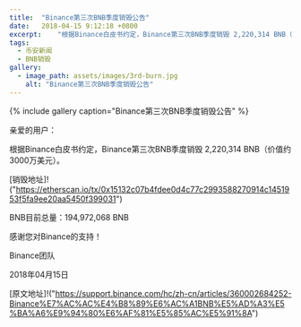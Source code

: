 ```yaml
---
title:  "Binance第三次BNB季度销毁公告"
date:   2018-04-15 9:12:18 +0800
excerpt:	"根据Binance白皮书约定，Binance第三次BNB季度销毁 2,220,314 BNB（价值约3000万美元）"
tags:
  - 币安新闻
  - BNB销毁
gallery:
  - image_path: assets/images/3rd-burn.jpg
    alt: "Binance第三次BNB季度销毁公告"
---
```


{% include gallery caption="Binance第三次BNB季度销毁公告" %}

亲爱的用户：

根据Binance白皮书约定，Binance第三次BNB季度销毁 2,220,314 BNB（价值约3000万美元）。

[销毁地址]!("https://etherscan.io/tx/0x15132c07b4fdee0d4c77c2993588270914c1451953f5fa9ee20aa5450f399031")

BNB目前总量：194,972,068 BNB 

感谢您对Binance的支持！

Binance团队

2018年04月15日

[原文地址]!("https://support.binance.com/hc/zh-cn/articles/360002684252-Binance%E7%AC%AC%E4%B8%89%E6%AC%A1BNB%E5%AD%A3%E5%BA%A6%E9%94%80%E6%AF%81%E5%85%AC%E5%91%8A")

